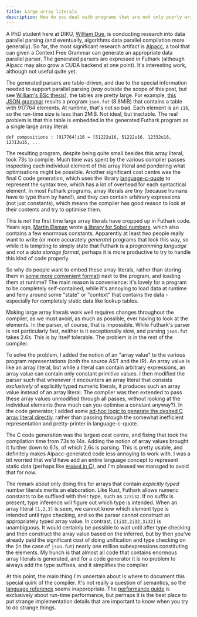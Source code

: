 ```yaml
---
title: Large array literals
description: How do you deal with programs that are not only poorly written by normal standards, but are in fact not written by humans at all?
---
```


A PhD student here at DIKU, [William
Due](https://github.com/WilliamDue), is conducting research into data
parallel parsing (and eventually, algorithms data parallel compilation
more generally). So far, the most significant research artifact is
[Alpacc](https://github.com/diku-dk/alpacc), a tool that can given a
Context Free Grammar can generate an appropriate data parallel parser.
The generated parsers are expressed in Futhark (although Alpacc may
also grow a CUDA backend at one point). It's interesting work,
although not useful quite yet.

The generated parsers are table-driven, and due to the special
information needed to support parallel parsing (*way* outside the
scope of this post, but see [William's BSc
thesis](https://futhark-lang.org/student-projects/william-bsc-thesis.pdf)),
the tables are pretty large. For example, [this JSON
grammar](https://github.com/diku-dk/alpacc/blob/1aeca8bb530c63cc4a8a0a12a61fa5e6df8ff3da/grammars/json.alp)
results a program `json.fut` (8.8MiB) that contains a table with
917764 elements. At runtime, that's not so bad. Each element is an
`i16`, so the run-time size is less than 2MiB. Not ideal, but
tractable. The real problem is that this table is embedded in the
generated Futhark program as a single large array literal:

```Futhark
def compositions : [917764]i16 = [51222u16, 51222u16, 12332u16, 12312u16, ...
```

The resulting program, despite being quite small besides this array
literal, took 73s to compile. Much time was spent by the various
compiler passes inspecting each individual element of this array
literal and pondering what optimisations might be possible. Another
significant cost centre was the final C code generation, which uses
the library
[language-c-quote](https://hackage.haskell.org/package/language-c-quote)
to represent the syntax tree, which has a lot of overhead for each
syntactical element. In most Futhark programs, array literals are tiny
(because humans have to type them by hand!), and they can contain
arbitrary expressions (not just constants), which means the compiler
has good reason to look at their contents and try to optimise them.

This is not the first time large array literals have cropped up in
Futhark code. Years ago, [Martin Elsman](https://elsman.com) wrote [a
library for Sobol numbers](https://github.com/diku-dk/sobol), which
also contains a few enormous constants. Apparently at least *two*
people really want to write (or more accurately *generate*) programs
that look this way, so while it is tempting to simply state that
Futhark is a *programming language* and not a *data storage format*,
perhaps it is more productive to try to handle this kind of code
properly.

So why do people want to embed these array literals, rather than
storing them in [some more convenient
format](https://futhark.readthedocs.io/en/latest/binary-data-format.html))
next to the program, and loading them at runtime? The main reason is
convenience: it's lovely for a program to be completely
self-contained, while it's annoying to load data at runtime and ferry
around some "state" or "context" that contains the data - especially
for completely static data like lookup tables.

Making large array literals work well requires changes throughout the
compiler, as we must avoid, as much as possible, ever having to look
at the elements. In the parser, of course, that is impossible. While
Futhark's parser is not particularly fast, neither is it exceptionally
slow, and parsing `json.fut` takes 2.6s. This is by itself tolerable.
The problem is in the rest of the compiler.

To solve the problem, I added the notion of an "array value" to the
various program representations (both the source AST and the IR). An
array value is like an array literal, but while a literal can contain
arbitrary expressions, an array value can contain only constant
primitive values. I then modified the parser such that whenever it
encounters an array literal that consists *exclusively* of explicitly
typed numeric literals, it produces such an array value instead of an
array literal. The compiler was then extended to pass these array
values unmodified through all passes, without looking at the
individual elements (how much can you optimise a constant anyway?). In
the code generator, I added some [ad-hoc logic to generate the desired
C array literal
directly](https://github.com/diku-dk/futhark/blob/d7580aae5d4ecf0e9033f024be8cd10a2dd2e578/src/Futhark/CodeGen/Backends/GenericC/Code.hs#L369C5-L381),
rather than passing through the somewhat inefficient representation
and pretty-printer in language-c-quote.

The C code generation was the largest cost centre, and fixing that
took the compilation time from 73s to 14s. Adding the notion of array
values brought it further down to 6.1s, of which 2.6s is parsing. This
is pretty usable, and definitely makes Alpacc-generated code less
annoying to work with. I was a bit worried that we'd have add an
entire language concept to represent static data (perhaps like
[`#embed` in C](https://thephd.dev/finally-embed-in-c23)), and I'm
pleased we managed to avoid that for now.

The remark about only doing this for arrays that contain *explicitly
typed* number literals merits an elaboration. Like Rust, Futhark
allows numeric constants to be suffixed with their type, such as
`123i32`. If no suffix is present, type inference will figure out
which type is intended. When an array literal `[1,2,3]` is seen, we
cannot know which element type is intended until type checking, and so
the parser cannot construct an appropriately typed array value. In
contrast, `[1i32,2i32,3i32]` is unambiguous. It would certainly be
possible to wait until after type checking and then construct the
array value based on the inferred, but by then you've already paid the
significant cost of doing unification and type checking on the (in the
case of `json.fut`) nearly one million subexpressions constituting the
elements. My hunch is that almost all code that contains enormous
array literals is generated, and for a code generator it is no problem
to always add the type suffixes, and it simplifies the compiler.

At this point, the main thing I'm uncertain about is where to document
this special quirk of the compiler. It's not really a question of
semantics, so the [language
reference](https://futhark.readthedocs.io/en/latest/language-reference.html)
seems inappropriate. The [performance
guide](https://futhark.readthedocs.io/en/latest/performance.html) is
exclusively about run-time performance, but perhaps it is the best
place to put strange implementation details that are important to know
when you try to do strange things.
